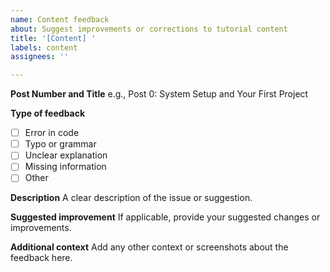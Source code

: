 ```yaml
---
name: Content feedback
about: Suggest improvements or corrections to tutorial content
title: '[Content] '
labels: content
assignees: ''

---
```


**Post Number and Title**
e.g., Post 0: System Setup and Your First Project

**Type of feedback**
- [ ] Error in code
- [ ] Typo or grammar
- [ ] Unclear explanation
- [ ] Missing information
- [ ] Other

**Description**
A clear description of the issue or suggestion.

**Suggested improvement**
If applicable, provide your suggested changes or improvements.

**Additional context**
Add any other context or screenshots about the feedback here.